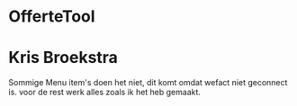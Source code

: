 # OfferteTool
# Kris Broekstra

Sommige Menu item's doen het niet, dit komt omdat wefact niet geconnect is.
voor de rest werk alles zoals ik het heb gemaakt.
